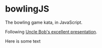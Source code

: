 bowlingJS
=========

The bowling game kata, in JavaScript.

Following [Uncle Bob's excellent presentation](http://www.butunclebob.com/ArticleS.UncleBob.TheBowlingGameKata).

Here is some text
